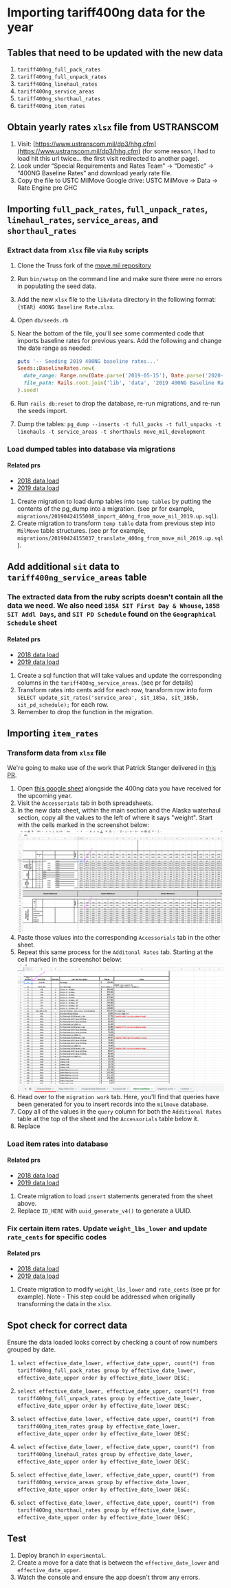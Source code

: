 # Importing tariff400ng data for the year

## Tables that need to be updated with the new data

1. `tariff400ng_full_pack_rates`
2. `tariff400ng_full_unpack_rates`
3. `tariff400ng_linehaul_rates`
4. `tariff400ng_service_areas`
5. `tariff400ng_shorthaul_rates`
6. `tariff400ng_item_rates`

## Obtain yearly rates `xlsx` file from USTRANSCOM

1. Visit: [https://www.ustranscom.mil/dp3/hhg.cfm](https://www.ustranscom.mil/dp3/hhg.cfm) (for some reason, I had to load hit this url twice... the first visit redirected to another page).
2. Look under “Special Requirements and Rates Team” -> “Domestic” -> “400NG Baseline Rates” and download yearly rate file.
3. Copy the file to USTC MilMove Google drive: USTC MilMove -> Data -> Rate Engine pre GHC

## Importing `full_pack_rates`, `full_unpack_rates`, `linehaul_rates`, `service_areas`, and `shorthaul_rates`

### Extract data from `xlsx` file via `Ruby` scripts

1. Clone the Truss fork of the [move.mil repository](https://github.com/trussworks/move.mil)
2. Run `bin/setup` on the command line and make sure there were no errors in populating the seed data.
3. Add the new `xlsx` file to the `lib/data` directory in the following format: `{YEAR} 400NG Baseline Rate.xlsx`.
4. Open `db/seeds.rb`
5. Near the bottom of the file, you'll see some commented code that imports baseline rates for previous years. Add the following and change the date range as needed:

    ```ruby
    puts '-- Seeding 2019 400NG baseline rates...'
    Seeds::BaselineRates.new(
      date_range: Range.new(Date.parse('2019-05-15'), Date.parse('2020-05-14')),
      file_path: Rails.root.join('lib', 'data', '2019 400NG Baseline Rates.xlsx')
    ).seed!
    ```

6. Run `rails db:reset` to drop the database, re-run migrations, and re-run the seeds import.
7. Dump the tables: `pg_dump --inserts -t full_packs -t full_unpacks -t linehauls -t service_areas -t shorthauls move_mil_development`

### Load dumped tables into database via migrations

#### Related prs

* [2018 data load](https://github.com/transcom/mymove/pull/338)
* [2019 data load](https://github.com/transcom/mymove/pull/2036)

1. Create migration to load dump tables into `temp tables` by putting the contents of the pg\_dump into a migration. (see pr for example, `migrations/20190424155008_import_400ng_from_move_mil_2019.up.sql`).
2. Create migration to transform `temp table` data from previous step into `MilMove` table structures. (see pr for example, `migrations/20190424155037_translate_400ng_from_move_mil_2019.up.sql`).

## Add additional `sit` data to `tariff400ng_service_areas` table

### The extracted data from the ruby scripts doesn't contain all the data we need. We also need `185A SIT First Day & Whouse`, `185B SIT Addl Days`, and `SIT PD Schedule` found on the `Geographical Schedule` sheet

#### Related prs

* [2018 data load](https://github.com/transcom/mymove/pull/382)
* [2019 data load](https://github.com/transcom/mymove/pull/2036)

1. Create a sql function that will take values and update the corresponding columns in the `tariff400ng_service_areas`. (see pr for details)
2. Transform rates into cents add for each row, transform row into form `SELECT update_sit_rates('service_area', sit_185a, sit_185b, sit_pd_schedule);` for each row.
3. Remember to drop the function in the migration.

## Importing `item_rates`

### Transform data from `xlsx` file

We're going to make use of the work that Patrick Stanger delivered in [this PR](https://github.com/transcom/mymove/pull/1286).

1. Open [this google sheet](https://docs.google.com/spreadsheets/d/1Zp--NWMr6VYrRlCn8Bi4_Ab4wXFKjxYl/edit#gid=1235758365) alongside the 400ng data you have received for the upcoming year.
2. Visit the `Accessorials` tab in both spreadsheets.
3. In the new data sheet, within the main section and the Alaska waterhaul section, copy all the values to the left of where it says "weight". Start with the cells marked in the screenshot below:
    ![accessorials sheet](./accessorials_spreadsheet.png)
4. Paste those values into the corresponding `Accessorials` tab in the other sheet.
5. Repeat this same process for the `Additonal Rates` tab. Starting at the cell marked in the screenshot below:
    ![additional rates sheet](./additional_rates_spreadsheet.png)
6. Head over to the `migration work` tab. Here, you'll find that queries have been generated for you to insert records into the `milmove` database.
7. Copy all of the values in the `query` column for both the `Additional Rates` table at the top of the sheet and the `Accessorials` table below it.
8. Replace

### Load item rates into database

#### Related prs

* [2018 data load](https://github.com/transcom/mymove/pull/1286)
* [2019 data load](https://github.com/transcom/mymove/pull/2036)

1. Create migration to load `insert` statements generated from the sheet above.
2. Replace `ID_HERE` with `uuid_generate_v4()` to generate a UUID.

### Fix certain item rates. Update `weight_lbs_lower` and update `rate_cents` for specific codes

#### Related prs

* [2018 data load](https://github.com/transcom/mymove/pull/1313)
* [2019 data load](https://github.com/transcom/mymove/pull/2060)

1. Create migration to modify `weight_lbs_lower` and `rate_cents` (see pr for example).
  Note - This step could be addressed when originally transforming the data in the `xlsx`.

## Spot check for correct data

Ensure the data loaded looks correct by checking a count of row numbers grouped by date.

1. ```select effective_date_lower, effective_date_upper, count(*) from tariff400ng_full_pack_rates group by effective_date_lower, effective_date_upper order by effective_date_lower DESC;```

2. ```select effective_date_lower, effective_date_upper, count(*) from tariff400ng_full_unpack_rates group by effective_date_lower, effective_date_upper order by effective_date_lower DESC;```

3. ```select effective_date_lower, effective_date_upper, count(*) from tariff400ng_item_rates group by effective_date_lower, effective_date_upper order by effective_date_lower DESC;```

4. ```select effective_date_lower, effective_date_upper, count(*) from tariff400ng_linehaul_rates group by effective_date_lower, effective_date_upper order by effective_date_lower DESC;```

5. ```select effective_date_lower, effective_date_upper, count(*) from tariff400ng_service_areas group by effective_date_lower, effective_date_upper order by effective_date_lower DESC;```

6. ```select effective_date_lower, effective_date_upper, count(*) from tariff400ng_shorthaul_rates group by effective_date_lower, effective_date_upper order by effective_date_lower DESC;```

## Test

1. Deploy branch in `experimental`.
2. Create a move for a date that is between the `effective_date_lower` and `effective_date_upper`.
3. Watch the console and ensure the app doesn't throw any errors.
